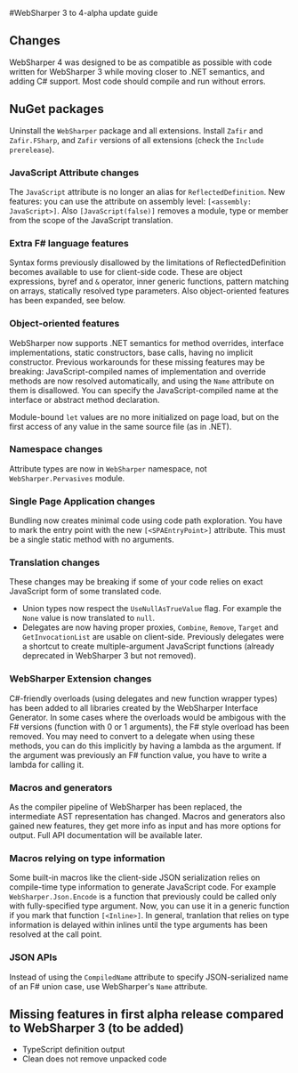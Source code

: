 #WebSharper 3 to 4-alpha update guide

## Changes

WebSharper 4 was designed to be as compatible as possible with code written for WebSharper 3 while moving
closer to .NET semantics, and adding C# support.
Most code should compile and run without errors.

## NuGet packages

Uninstall the `WebSharper` package and all extensions.
Install `Zafir` and `Zafir.FSharp`, and `Zafir` versions of all extensions (check the `Include prerelease`). 

### JavaScript Attribute changes

The `JavaScript` attribute is no longer an alias for `ReflectedDefinition`.
New features: you can use the attribute on assembly level: `[<assembly: JavaScript>]`. 
Also `[JavaScript(false)]` removes a module, type or member from the scope of the JavaScript translation.

### Extra F# language features

Syntax forms previously disallowed by the limitations of ReflectedDefinition becomes available to use for client-side code.
These are object expressions, byref and `&` operator, inner generic functions, pattern matching on arrays, statically resolved type parameters.
Also object-oriented features has been expanded, see below.

### Object-oriented features

WebSharper now supports .NET semantics for method overrides, interface implementations, static constructors,
base calls, having no implicit constructor.
Previous workarounds for these missing features may be breaking:
JavaScript-compiled names of implementation and override methods are now resolved automatically, and using the `Name` attribute on them is disallowed.
You can specify the JavaScript-compiled name at the interface or abstract method declaration.

Module-bound `let` values are no more initialized on page load, but on the first access of any value in the same source file (as in .NET).

### Namespace changes
Attribute types are now in `WebSharper` namespace, not `WebSharper.Pervasives` module.

### Single Page Application changes

Bundling now creates minimal code using code path exploration.
You have to mark the entry point with the new `[<SPAEntryPoint>]` attribute.
This must be a single static method with no arguments.

### Translation changes

These changes may be breaking if some of your code relies on exact JavaScript form of some translated code.

* Union types now respect the `UseNullAsTrueValue` flag.
For example the `None` value is now translated to `null`.
* Delegates are now having proper proxies, `Combine`, `Remove`, `Target` and `GetInvocationList` are usable on client-side.
Previously delegates were a shortcut to create multiple-argument JavaScript functions (already deprecated in WebSharper 3 but not removed). 

### WebSharper Extension changes

C#-friendly overloads (using delegates and new function wrapper types) has been added to all libraries created by the WebSharper Interface Generator.
In some cases where the overloads would be ambigous with the F# versions (function with 0 or 1 arguments), the F# style overload has been removed.
You may need to convert to a delegate when using these methods, you can do this implicitly by having a lambda as the argument.
If the argument was previously an F# function value, you have to write a lambda for calling it.

### Macros and generators

As the compiler pipeline of WebSharper has been replaced, the intermediate AST representation has changed.
Macros and generators also gained new features, they get more info as input and has more options for output.
Full API documentation will be available later.

### Macros relying on type information

Some built-in macros like the client-side JSON serialization relies on compile-time type information to generate JavaScript code.
For example `WebSharper.Json.Encode` is a function that previously could be called only with fully-specified type argument.
Now, you can use it in a generic function if you mark that function `[<Inline>]`.
In general, tranlation that relies on type information is delayed within inlines until the type arguments has been resolved at the call point.

### JSON APIs

Instead of using the `CompiledName` attribute to specify JSON-serialized name of an F# union case, use WebSharper's `Name` attribute.
 
## Missing features in first alpha release compared to WebSharper 3 (to be added)

* TypeScript definition output
* Clean does not remove unpacked code 